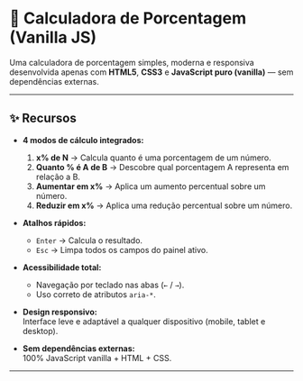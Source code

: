 # 🧮 Calculadora de Porcentagem (Vanilla JS)

Uma calculadora de porcentagem simples, moderna e responsiva desenvolvida apenas com **HTML5**, **CSS3** e **JavaScript puro (vanilla)** — sem dependências externas.

---

## ✨ Recursos

- **4 modos de cálculo integrados:**
  1. **x% de N** → Calcula quanto é uma porcentagem de um número.  
  2. **Quanto % é A de B** → Descobre qual porcentagem A representa em relação a B.  
  3. **Aumentar em x%** → Aplica um aumento percentual sobre um número.  
  4. **Reduzir em x%** → Aplica uma redução percentual sobre um número.

- **Atalhos rápidos:**
  - `Enter` → Calcula o resultado.  
  - `Esc` → Limpa todos os campos do painel ativo.

- **Acessibilidade total:**
  - Navegação por teclado nas abas (`←` / `→`).
  - Uso correto de atributos `aria-*`.

- **Design responsivo:**  
  Interface leve e adaptável a qualquer dispositivo (mobile, tablet e desktop).

- **Sem dependências externas:**  
  100% JavaScript vanilla + HTML + CSS.

---
